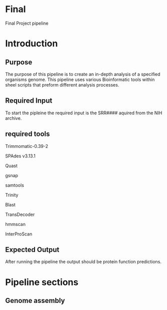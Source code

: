 # Final
Final Project pipeline


# Introduction

## Purpose
 The purpose of this pipeline is to create an in-depth analysis of a specified organisms genome. This pipeline uses various Bioinformatic tools within sheel scripts that preform different analysis processes. 
 
 
 ## Required Input
  To start the pipleine the required input is the SRR#### aquired from the NIH archive.
  
  ## required tools
  Trimmomatic-0.39-2
  
  SPAdes v3.13.1
  
  Quast
  
  gsnap
  
  samtools
  
  Trinity
  
  Blast
  
  TransDecoder
  
  hmmscan
  
  InterProScan
  
  
  ## Expected Output
  After running the pipeline the output should be protein function predictions.
  
  
  # Pipeline sections
  
  ## Genome assembly
 
  
  ### 

